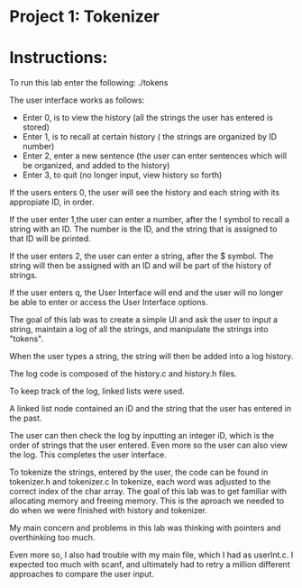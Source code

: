 Project 1: Tokenizer
====================
# Instructions:

To run this lab enter the following: ./tokens

The user interface works as follows:
* Enter 0, is to view the history (all the strings the user has entered is stored)
* Enter 1, is to recall at certain history ( the strings are organized by ID number)
* Enter 2, enter a new sentence (the user can enter sentences which will be organized,
and added to the history)
* Enter 3, to quit (no longer input, view history so forth)

If the users enters 0, the user will see the history and each string with its
appropiate ID, in order.

If the user enter 1,the user can enter a number, after the ! symbol to recall a
string with an ID. The number is the ID, and the string that is assigned to
that ID will be printed.

If the user enters 2, the user can enter a string, after the $ symbol. The
string will then be assigned with an ID and will be part of the history of
strings.

If the user enters q, the User Interface will end and the user will no longer
be able to enter or access the User Interface options.







The goal of this lab was to create a simple UI and ask the user to input a
string, maintain a log of all the strings, and manipulate the strings into
"tokens".

When the user types a string, the string will then be added into a log
history.

The log code is composed of the history.c and history.h files.

To keep track of the log, linked lists were used.

A linked list node contained an iD and the string that the user has entered in
the past.

The user can then check the log by inputting an integer iD, which is the order of
strings that the user entered.
Even more so the user can also view the log.
This completes the user interface.

To tokenize the strings, entered by the user, the code can be found in tokenizer.h and tokenizer.c
In tokenize, each word was adjusted to the correct index of the char
array.
The goal of this lab was to get familiar with
allocating memory and freeing memory.   This is the aproach we needed to do
when we were finished with history and tokenizer. 

My main concern and problems in this lab was thinking with pointers and
overthinking too much.

Even more so, I also had trouble with my main file, which I had as userInt.c.
I expected too much with scanf, and ultimately had to retry a million
different approaches to compare the user input.  


